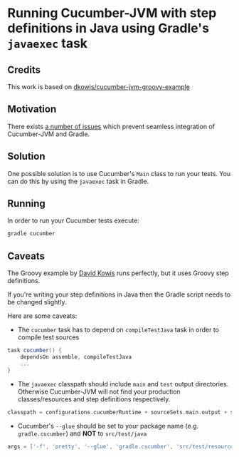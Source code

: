 # Running Cucumber-JVM with step definitions in Java using Gradle's `javaexec` task

## Credits

This work is based on [dkowis/cucumber-jvm-groovy-example](https://github.com/dkowis/cucumber-jvm-groovy-example)

## Motivation

There exists [a number of issues](http://gradle.1045684.n5.nabble.com/Gradle-and-cucumber-jvm-tt5710562.html) which prevent seamless integration of Cucumber-JVM and Gradle.

## Solution

One possible solution is to use Cucumber's `Main` class to run your tests. You can do this by using the `javaexec` task in Gradle.

## Running

In order to run your Cucumber tests execute:

```sh
gradle cucumber
```

## Caveats

The Groovy example by [David Kowis](https://github.com/dkowis) runs perfectly, but it uses Groovy step definitions.

If you're writing your step definitions in Java then the Gradle script needs to be changed slightly.

Here are some caveats:

 * The `cucumber` task has to depend on `compileTestJava` task in order to compile test sources

 ```groovy
 task cucumber() {
     dependsOn assemble, compileTestJava
     ...
 }
 ```

 * The `javaexec` classpath should include `main` and `test` output directories.
 Otherwise Cucumber-JVM will not find your production classes/resources and step definitions respectively.

 ```groovy
 classpath = configurations.cucumberRuntime + sourceSets.main.output + sourceSets.test.output
 ```

 * Cucumber's `--glue` should be set to your package name (e.g. `gradle.cucumber`) and **NOT** to `src/test/java`

 ```groovy
 args = ['-f', 'pretty', '--glue', 'gradle.cucumber', 'src/test/resources']
 ```



